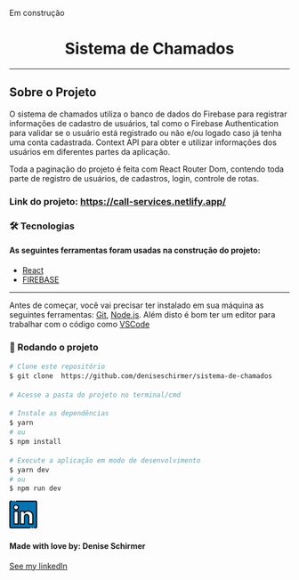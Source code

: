 Em construção

<h1 style="text-align: center; font-weight: bold;">Sistema de Chamados</h1>

<!-- ## Demo 📸

<div align="center" >
   <img src="./github/sistem.png" alt="demo-mobile" height="425">
</div> -->
 ---

## Sobre o Projeto
O sistema de chamados utiliza o banco de dados do Firebase para registrar informações de cadastro de usuários, tal como o Firebase Authentication para validar se o usuário está registrado ou não e/ou logado caso já tenha uma conta cadastrada.
Context API para obter e utilizar informações dos usuários em diferentes partes da aplicação.

Toda a paginação do projeto é feita com React Router Dom, contendo toda parte de registro de usuários, de cadastros, login, controle de rotas.

### Link do projeto: https://call-services.netlify.app/

### 🛠 Tecnologias
#### As seguintes ferramentas foram usadas na construção do projeto:

- [React](https://pt-br.reactjs.org/)
- [FIREBASE](https://firebase.google.com/?hl=pt)


--- 
Antes de começar, você vai precisar ter instalado em sua máquina as seguintes ferramentas:
[Git](https://git-scm.com), [Node.js](https://nodejs.org/en/).
Além disto é bom ter um editor para trabalhar com o código como [VSCode](https://code.visualstudio.com/)

### 🎲 Rodando o projeto

```bash
# Clone este repositório
$ git clone  https://github.com/deniseschirmer/sistema-de-chamados

# Acesse a pasta do projeto no terminal/cmd

# Instale as dependências
$ yarn
# ou
$ npm install

# Execute a aplicação em modo de desenvolvimento
$ yarn dev
# ou
$ npm run dev

```



<a href="https://raw.githubusercontent.com/ARTHURPC03/Proffy-FullStack/master/github/linkedin.png">
<img src="https://raw.githubusercontent.com/ARTHURPC03/Proffy-FullStack/master/github/linkedin.png" alt="linkedin" height="50"></a>
<br />

#### Made with love by: Denise Schirmer
[See my linkedIn](https://www.linkedin.com/in/denise-s-lima-schirmer-9702661ba/)